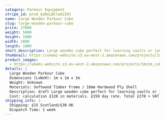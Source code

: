```yaml
---
category: Parkour Equipment
stripe_id: prod_GoNxLBCleA3IRt
name: Large Wooden Parkour Cube
slug: large-wooden-parkour-cube
price: 27000
weight: 5000
height: 1000
width: 1000
length: 1000
short_description: Large wooden cube perfect for learning vaults or jumps.
thumbnail: https://ukemi-website.s3.eu-west-2.amazonaws.com/projects/1mx1m_cube_thumb.jpg
product_images:
  - https://ukemi-website.s3.eu-west-2.amazonaws.com/projects/1mx1m_cube_1.jpg
details: |
  Large Wooden Parkour Cube
  Dimensions (LxWxH): 1m x 1m x 1m
  Weight: Unknown
  Materials: Softwood Timber Frame / 18mm Hardwood Ply Shell
  Description: draft Large wooden cube perfect for learning vaults or jumps. Very strong timber frame and plywood shell means it's strong enough to hack all basic Parkour movements and can handle a weight of up to 10 people
  Cost: calculation £120 in materials. £150 day rate. Total £270 + VAT
shipping_info: |-
  Shipping: £15 Scotland/£30 UK
  Dispatch Time: 1 week
---
```

